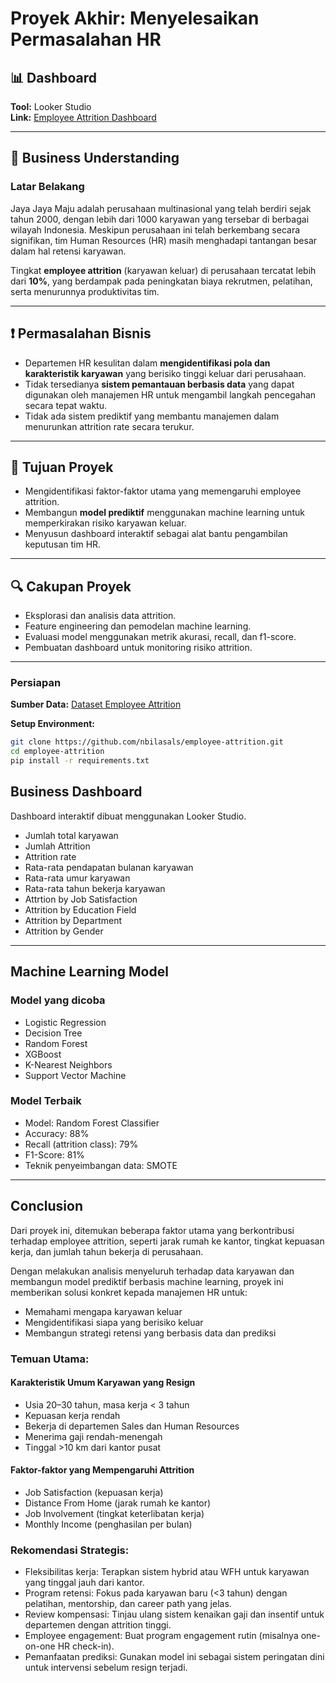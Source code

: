 # Proyek Akhir: Menyelesaikan Permasalahan HR

## 📊 Dashboard
**Tool:** Looker Studio  
**Link:** [Employee Attrition Dashboard](https://lookerstudio.google.com/reporting/b8e88212-ef2a-4d1f-ad7b-407e7a2ae68b)

---

## 💼 Business Understanding

### Latar Belakang

Jaya Jaya Maju adalah perusahaan multinasional yang telah berdiri sejak tahun 2000, dengan lebih dari 1000 karyawan yang tersebar di berbagai wilayah Indonesia. Meskipun perusahaan ini telah berkembang secara signifikan, tim Human Resources (HR) masih menghadapi tantangan besar dalam hal retensi karyawan.

Tingkat **employee attrition** (karyawan keluar) di perusahaan tercatat lebih dari **10%**, yang berdampak pada peningkatan biaya rekrutmen, pelatihan, serta menurunnya produktivitas tim.

---

## ❗ Permasalahan Bisnis

- Departemen HR kesulitan dalam **mengidentifikasi pola dan karakteristik karyawan** yang berisiko tinggi keluar dari perusahaan.
- Tidak tersedianya **sistem pemantauan berbasis data** yang dapat digunakan oleh manajemen HR untuk mengambil langkah pencegahan secara tepat waktu.
- Tidak ada sistem prediktif yang membantu manajemen dalam menurunkan attrition rate secara terukur.

---

## 🎯 Tujuan Proyek

- Mengidentifikasi faktor-faktor utama yang memengaruhi employee attrition.
- Membangun **model prediktif** menggunakan machine learning untuk memperkirakan risiko karyawan keluar.
- Menyusun dashboard interaktif sebagai alat bantu pengambilan keputusan tim HR.

---

## 🔍 Cakupan Proyek

- Eksplorasi dan analisis data attrition.
- Feature engineering dan pemodelan machine learning.
- Evaluasi model menggunakan metrik akurasi, recall, dan f1-score.
- Pembuatan dashboard untuk monitoring risiko attrition.

---

### Persiapan

**Sumber Data:** [Dataset Employee Attrition](https://github.com/dicodingacademy/dicoding_dataset/tree/main/employee)

**Setup Environment:**

```bash
git clone https://github.com/nbilasals/employee-attrition.git
cd employee-attrition
pip install -r requirements.txt
```

## Business Dashboard

Dashboard interaktif dibuat menggunakan Looker Studio. 

- Jumlah total karyawan
- Jumlah Attrition
- Attrition rate
- Rata-rata pendapatan bulanan karyawan
- Rata-rata umur karyawan
- Rata-rata tahun bekerja karyawan
- Attrtion by Job Satisfaction
- Attrition by Education Field
- Attrition by Department
- Attrition by Gender


---

## Machine Learning Model
### Model yang dicoba
- Logistic Regression
- Decision Tree
- Random Forest
- XGBoost
- K-Nearest Neighbors
- Support Vector Machine

### Model Terbaik
- Model: Random Forest Classifier
- Accuracy: 88%
- Recall (attrition class): 79%
- F1-Score: 81%
- Teknik penyeimbangan data: SMOTE

---  

## Conclusion

Dari proyek ini, ditemukan beberapa faktor utama yang berkontribusi terhadap employee attrition, seperti jarak rumah ke kantor, tingkat kepuasan kerja, dan jumlah tahun bekerja di perusahaan.

Dengan melakukan analisis menyeluruh terhadap data karyawan dan membangun model prediktif berbasis machine learning, proyek ini memberikan solusi konkret kepada manajemen HR untuk:
- Memahami mengapa karyawan keluar
- Mengidentifikasi siapa yang berisiko keluar
- Membangun strategi retensi yang berbasis data dan prediksi

### Temuan Utama:
#### Karakteristik Umum Karyawan yang Resign
- Usia 20–30 tahun, masa kerja < 3 tahun
- Kepuasan kerja rendah
- Bekerja di departemen Sales dan Human Resources
- Menerima gaji rendah-menengah
- Tinggal >10 km dari kantor pusat

#### Faktor-faktor yang Mempengaruhi Attrition
- Job Satisfaction (kepuasan kerja)
- Distance From Home (jarak rumah ke kantor)
- Job Involvement (tingkat keterlibatan kerja)
- Monthly Income (penghasilan per bulan)

### Rekomendasi Strategis:

- Fleksibilitas kerja: Terapkan sistem hybrid atau WFH untuk karyawan yang tinggal jauh dari kantor.
- Program retensi: Fokus pada karyawan baru (<3 tahun) dengan pelatihan, mentorship, dan career path yang jelas.
- Review kompensasi: Tinjau ulang sistem kenaikan gaji dan insentif untuk departemen dengan attrition tinggi.
- Employee engagement: Buat program engagement rutin (misalnya one-on-one HR check-in).
- Pemanfaatan prediksi: Gunakan model ini sebagai sistem peringatan dini untuk intervensi sebelum resign terjadi.
